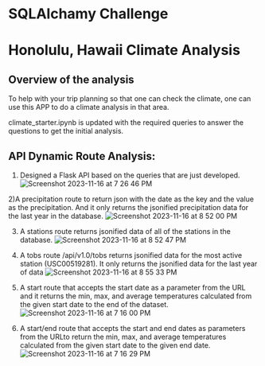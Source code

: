 # SQLAlchamy Challenge
# Honolulu, Hawaii Climate Analysis

## Overview of the analysis
To help with your trip planning so that one can check the climate, one can use this APP to do a climate analysis in that area.


climate_starter.ipynb is updated with the required queries to answer the questions to get the initial analysis.

## API Dynamic Route Analysis: 
1) Designed a Flask API based on the queries that are just developed.
![Screenshot 2023-11-16 at 7 26 46 PM](https://github.com/cisha710/SQLChallenge/assets/143370584/6d4ea2b5-c473-430c-9a88-57af350663a8)

2)A precipitation route to return json with the date as the key and the value as the precipitation.
And it only returns the jsonified precipitation data for the last year in the database.
![Screenshot 2023-11-16 at 8 52 00 PM](https://github.com/cisha710/SQLChallenge/assets/143370584/5956aafd-b22e-4322-93e9-dc899778363a)


3) A stations route returns jsonified data of all of the stations in the database.
![Screenshot 2023-11-16 at 8 52 47 PM](https://github.com/cisha710/SQLChallenge/assets/143370584/115b5afd-41a4-4931-8f40-4979a67e1509)

4) A tobs route /api/v1.0/tobs returns jsonified data for the most active station (USC00519281). It only returns the jsonified data for the last year of data
![Screenshot 2023-11-16 at 8 55 33 PM](https://github.com/cisha710/SQLChallenge/assets/143370584/c47793d2-6576-4cab-8345-3825bd8e45a8)


6) A start route that accepts the start date as a parameter from the URL and it returns the min, max, and average temperatures calculated from the given start date to the end of the dataset.
![Screenshot 2023-11-16 at 7 16 00 PM](https://github.com/cisha710/SQLChallenge/assets/143370584/e80c70ab-c957-4584-8f29-2ecac70a977e)

7) A start/end route that accepts the start and end dates as parameters from the URLto return the min, max, and average temperatures calculated from the given start date to the given end date.
![Screenshot 2023-11-16 at 7 16 29 PM](https://github.com/cisha710/SQLChallenge/assets/143370584/f2c90c96-dc07-4b08-bee4-bb97570344d9)


